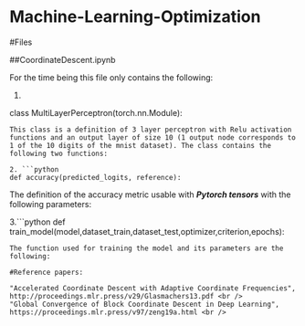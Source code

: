 # Machine-Learning-Optimization

#Files

##CoordinateDescent.ipynb

For the time being this file only contains the following:

1. ```python
class MultiLayerPerceptron(torch.nn.Module):
```
This class is a definition of 3 layer perceptron with Relu activation functions and an output layer of size 10 (1 output node corresponds to 1 of the 10 digits of the mnist dataset). The class contains the following two functions:

2. ```python
def accuracy(predicted_logits, reference):
```
The definition of the accuracy metric usable with ***Pytorch tensors*** with the following parameters:

3.```python
def train_model(model,dataset_train,dataset_test,optimizer,criterion,epochs):
```
The function used for training the model and its parameters are the following:

#Reference papers:

"Accelerated Coordinate Descent with Adaptive Coordinate Frequencies", http://proceedings.mlr.press/v29/Glasmachers13.pdf <br />
"Global Convergence of Block Coordinate Descent in Deep Learning", https://proceedings.mlr.press/v97/zeng19a.html <br />

